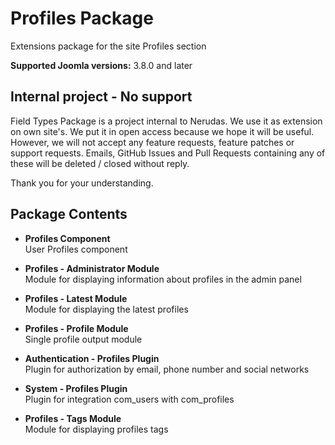 # Profiles Package
Extensions package for the site Profiles section

**Supported Joomla versions:** 3.8.0 and later  


## Internal project - No support
Field Types Package is a project internal to Nerudas. We use it as extension on own site's. We put it in open access because we hope it will be useful. However, we will not accept any feature requests, feature patches or support requests. Emails, GitHub Issues and Pull Requests containing any of these will be deleted / closed without reply.

Thank you for your understanding.


## Package Contents
* **Profiles Component**  
User Profiles component

* **Profiles - Administrator Module**  
Module for displaying information about profiles in the admin panel

* **Profiles - Latest Module**  
Module for displaying the latest profiles

* **Profiles - Profile Module**  
Single profile output module

* **Authentication - Profiles Plugin**  
Plugin for authorization by email, phone number and social networks

* **System - Profiles Plugin**  
Plugin for integration com_users with com_profiles

* **Profiles - Tags Module**  
Module for displaying profiles tags